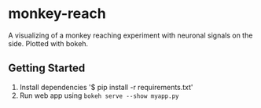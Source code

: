 # monkey-reach
A visualizing of a monkey reaching experiment with neuronal signals on the side. Plotted with bokeh.
## Getting Started
1. Install dependencies '$ pip install -r requirements.txt'
2. Run web app using `bokeh serve --show myapp.py`
